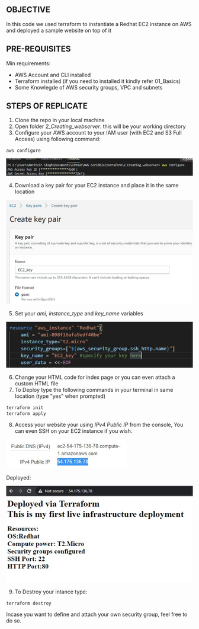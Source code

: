 ## OBJECTIVE
In this code we used terraform to instantiate a Redhat EC2 instance on AWS and deployed a sample website on top of it 

## PRE-REQUISITES 
Min requirements:
- AWS Account and CLI installed
- Terraform installed (if you need to installed it kindly refer 01_Basics)
- Some Knowlegde of AWS security groups, VPC and subnets 

## STEPS OF REPLICATE
1) Clone the repo in your local machine
2) Open folder _2_Creating_webserver_. this will be your working directory
3) Configure your AWS account to your IAM user (with EC2 and S3 Full Access) using following command:
~~~
aws configure
~~~
![](https://github.com/amritvirsinghx/AWS-Scribble/blob/master/Terraform/2_Creating_webserver/.images/awsconfigure.JPG)

4) Download a key pair for your EC2 instance and place it in the same location

![](https://github.com/amritvirsinghx/AWS-Scribble/blob/master/Terraform/2_Creating_webserver/.images/keypair.JPG)

5) Set your _ami, instance_type_ and _key_name_ variables

![](https://github.com/amritvirsinghx/AWS-Scribble/blob/master/Terraform/2_Creating_webserver/.images/resources.JPG)

6) Change your HTML code for index page or you can even attach a custom HTML file
7) To Deploy type the following commands in your terminal in same location (type "yes" when prompted)
~~~
terraform init
terraform apply
~~~
8) Access your website your using _IPv4 Public IP_ from the console, You can even SSH on your EC2 instance if you wish.

![](https://github.com/amritvirsinghx/AWS-Scribble/blob/master/Terraform/2_Creating_webserver/.images/publicip.JPG)

Deployed:

![](https://github.com/amritvirsinghx/AWS-Scribble/blob/master/Terraform/2_Creating_webserver/.images/Deployement.JPG)

9) To Destroy your intance type:
~~~
terraform destroy
~~~

Incase you want to define and attach your own security group, feel free to do so.
